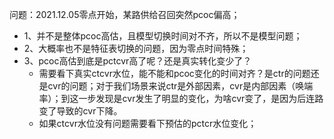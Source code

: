 

问题：2021.12.05零点开始，某路供给召回突然pcoc偏高；

- 1、并不是整体pcoc高估，且模型切换时间对不齐，所以不是模型问题；
- 2、大概率也不是特征表切换的问题，因为零点时间特殊；
- 3、pcoc高估到底是pctcvr高了呢？还是真实转化变少了？
    - 需要看下真实ctcvr水位，能不能和pcoc变化的时间对齐？是ctr的问题还是cvr的问题；对于我们场景来说ctr是外部因素，cvr是内部因素（唤端率）；到这一步发现是cvr发生了明显的变化，为啥cvr变了，是因为后连路变了导致的cvr下降。
    - 如果ctcvr水位没有问题需要看下预估的pctcr水位变化；
